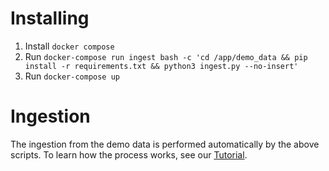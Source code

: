 # Installing

1. Install `docker compose`
2. Run `docker-compose run ingest bash -c 'cd /app/demo_data && pip install -r requirements.txt && python3 ingest.py --no-insert'`
3. Run `docker-compose up`

# Ingestion

The ingestion from the demo data is performed automatically by the above scripts. To learn how the process works, see our [Tutorial](./Tutorial.md).
